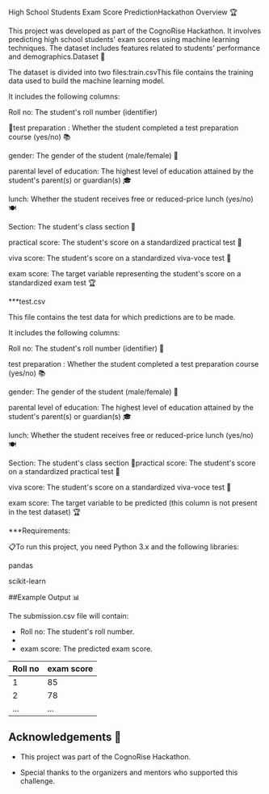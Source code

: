 High School Students Exam Score PredictionHackathon Overview 🏆

This project was developed as part of the CognoRise Hackathon. It involves predicting high school students' exam scores using machine learning techniques. The dataset includes features related to students' performance and demographics.Dataset 📂

The dataset is divided into two files:train.csvThis file contains the training data used to build the machine learning model.


 It includes the following columns:
 
 Roll no: The student's roll number (identifier)
 
 🎫test preparation : Whether the student completed a test preparation course (yes/no) 📚
 
 gender: The gender of the student (male/female) 🚻
 
 parental level of education: The highest level of education attained by the student's parent(s) or guardian(s) 🎓
 
 lunch: Whether the student receives free or reduced-price lunch (yes/no) 🍽️
 
 Section: The student's class section 🏫
 
 practical score: The student's score on a standardized practical test 📝
 
 viva score: The student's score on a standardized viva-voce test 🎤
 
 exam score: The target variable representing the student's score on a standardized exam test 🏆
 
 
 ***test.csv
 
 This file contains the test data for which predictions are to be made. 
 
 It includes the following columns:
 
 Roll no: The student's roll number (identifier) 🎫
 
 test preparation : Whether the student completed a test preparation course (yes/no) 📚
 
 gender: The gender of the student (male/female) 🚻
 
 parental level of education: The highest level of education attained by the student's parent(s) or guardian(s) 🎓
 
 lunch: Whether the student receives free or reduced-price lunch (yes/no) 🍽️
 
 Section: The student's class section 🏫practical score: The student's score on a standardized practical test 📝
 
 viva score: The student's score on a standardized viva-voce test 🎤
 
 exam score: The target variable to be predicted (this column is not present in the test dataset) 🏆

 
 ***Requirements:
 
 📋To run this project, you need Python 3.x and the following libraries:
 
 pandas
 
 scikit-learn

 
 ##Example Output 📊

The submission.csv file will contain:

- Roll no: The student's roll number.
- 
- exam score: The predicted exam score.
  

| Roll no | exam score |
|---------|------------|
| 1       | 85         |
| 2       | 78         |
| ...     | ...        |


## Acknowledgements 🎉

- This project was part of the CognoRise Hackathon.
  
- Special thanks to the organizers and mentors who supported this challenge.
